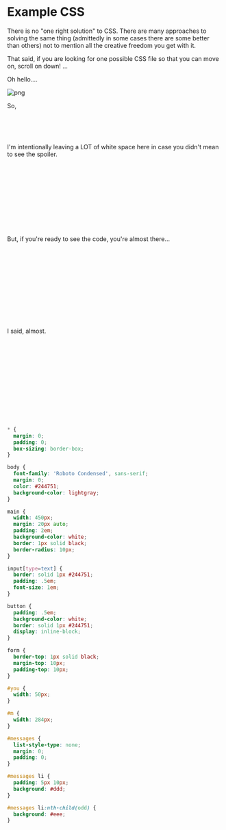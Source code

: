 # Example CSS

There is no "one right solution" to CSS. There are many approaches to solving the same thing (admittedly in some cases there are some better than others) not to mention all the creative freedom you get with it.

That said, if you are looking for one possible CSS file so that you can move on, scroll on down! ... 

Oh hello....

![png](https://cl.ly/3m0W2P1J3B2F/Image%202016-09-26%20at%201.57.11%20PM.png "empty")

So,

<br>
<br>
<br>

I'm intentionally leaving a LOT of white space here in case you didn't mean to see the spoiler.

<br>
<br>
<br>
<br>
<br>
<br>
<br>
<br>
<br>

But, if you're ready to see the code, you're almost there...

<br>
<br>
<br>
<br>
<br>

<br>
<br>
<br>
<br>
<br>


I said, almost.

<br>
<br>
<br>
<br>
<br>

<br>

<br>
<br>
<br>
<br>
<br>


```css
* { 
  margin: 0; 
  padding: 0; 
  box-sizing: border-box; 
}

body {
  font-family: 'Roboto Condensed', sans-serif;
  margin: 0;
  color: #244751;
  background-color: lightgray;
}

main {
  width: 450px;
  margin: 20px auto;
  padding: 2em;
  background-color: white;
  border: 1px solid black;
  border-radius: 10px;
}

input[type=text] {
  border: solid 1px #244751;
  padding: .5em;
  font-size: 1em;
}

button {
  padding: .5em;
  background-color: white;
  border: solid 1px #244751;
  display: inline-block;
}

form {
  border-top: 1px solid black;
  margin-top: 10px;
  padding-top: 10px;
}

#you {
  width: 50px;
}

#m {
  width: 284px;
}

#messages { 
  list-style-type: none; 
  margin: 0; 
  padding: 0;
}

#messages li { 
  padding: 5px 10px;
  background: #ddd;
}

#messages li:nth-child(odd) { 
  background: #eee; 
}
```
